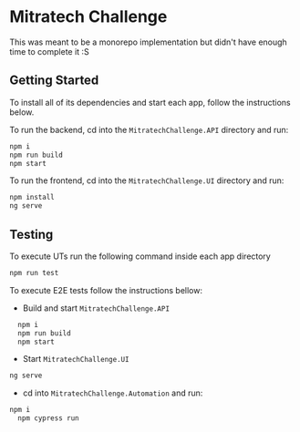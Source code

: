 # Mitratech Challenge

This was meant to be a monorepo implementation but didn't have enough time to complete it :S

## Getting Started

To install all of its dependencies and start each app, follow the instructions below.

To run the backend, cd into the `MitratechChallenge.API` directory and run:

```bash
npm i
npm run build
npm start
```

To run the frontend, cd into the `MitratechChallenge.UI` directory and run:

```bash
npm install
ng serve
```

## Testing

To execute UTs run the following command inside each app directory

```bash
npm run test
```

To execute E2E tests follow the instructions bellow:

- Build and start `MitratechChallenge.API`

```bash
  npm i
  npm run build
  npm start
```

- Start `MitratechChallenge.UI`

```bash
ng serve
```

- cd into `MitratechChallenge.Automation` and run:

```bash
npm i
  npm cypress run
```
